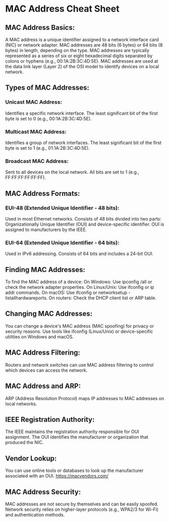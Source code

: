 # MAC Address Cheat Sheet

## MAC Address Basics:

A MAC address is a unique identifier assigned to a network interface card (NIC) or network adapter.
MAC addresses are 48 bits (6 bytes) or 64 bits (8 bytes) in length, depending on the type.
MAC addresses are typically represented as a series of six or eight hexadecimal digits separated by colons or hyphens (e.g., 00:1A:2B:3C:4D:5E).
MAC addresses are used at the data link layer (Layer 2) of the OSI model to identify devices on a local network.

## Types of MAC Addresses:

### Unicast MAC Address:

Identifies a specific network interface.
The least significant bit of the first byte is set to 0 (e.g., 00:1A:2B:3C:4D:5E).

### Multicast MAC Address:

Identifies a group of network interfaces.
The least significant bit of the first byte is set to 1 (e.g., 01:1A:2B:3C:4D:5E).

### Broadcast MAC Address:

Sent to all devices on the local network.
All bits are set to 1 (e.g., FF:FF:FF:FF:FF:FF).

## MAC Address Formats:

### EUI-48 (Extended Unique Identifier - 48 bits):

Used in most Ethernet networks.
Consists of 48 bits divided into two parts: Organizationally Unique Identifier (OUI) and device-specific identifier.
OUI is assigned to manufacturers by the IEEE.

### EUI-64 (Extended Unique Identifier - 64 bits):

Used in IPv6 addressing.
Consists of 64 bits and includes a 24-bit OUI.

## Finding MAC Addresses:

To find the MAC address of a device:
On Windows: Use ipconfig /all or check the network adapter properties.
On Linux/Unix: Use ifconfig or ip addr commands.
On macOS: Use ifconfig or networksetup -listallhardwareports.
On routers: Check the DHCP client list or ARP table.

## Changing MAC Addresses:

You can change a device's MAC address (MAC spoofing) for privacy or security reasons.
Use tools like ifconfig (Linux/Unix) or device-specific utilities on Windows and macOS.


## MAC Address Filtering:

Routers and network switches can use MAC address filtering to control which devices can access the network.

## MAC Address and ARP:

ARP (Address Resolution Protocol) maps IP addresses to MAC addresses on local networks.

## IEEE Registration Authority:

The IEEE maintains the registration authority responsible for OUI assignment.
The OUI identifies the manufacturer or organization that produced the NIC.

## Vendor Lookup:

You can use online tools or databases to look up the manufacturer associated with an OUI.
https://macvendors.com/

## MAC Address Security:

MAC addresses are not secure by themselves and can be easily spoofed.
Network security relies on higher-layer protocols (e.g., WPA2/3 for Wi-Fi) and authentication methods.